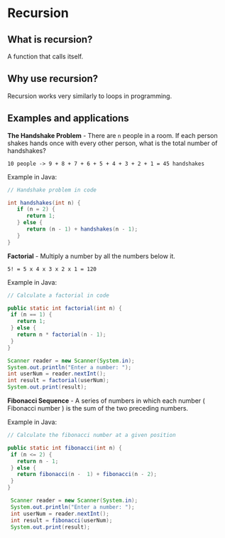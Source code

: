 # Recursion

## What is recursion?

A function that calls itself.

## Why use recursion?

Recursion works very similarly to loops in programming.

## Examples and applications

**The Handshake Problem** - There are `n` people in a room. If each person shakes hands once with every other person, what is the total number of handshakes?

`10 people -> 9 + 8 + 7 + 6 + 5 + 4 + 3 + 2 + 1 = 45 handshakes`

Example in Java:

```java
// Handshake problem in code

int handshakes(int n) {
   if (n = 2) {
      return 1;
   } else {
      return (n - 1) + handshakes(n - 1);
   }
}
```
**Factorial** - Multiply a number by all the numbers below it.

`5! = 5 x 4 x 3 x 2 x 1 = 120`

Example in Java:

```java
// Calculate a factorial in code

public static int factorial(int n) {
 if (n == 1) {
   return 1;
 } else {
   return n * factorial(n - 1);
 }
}

Scanner reader = new Scanner(System.in);
System.out.println("Enter a number: ");
int userNum = reader.nextInt();
int result = factorial(userNum);
System.out.print(result);
```

**Fibonacci Sequence** - A series of numbers in which each number ( Fibonacci number ) is the sum of the two preceding numbers.

Example in Java:

```java
// Calculate the fibonacci number at a given position

public static int fibonacci(int n) {
 if (n <= 2) {
   return n - 1;
 } else {
   return fibonacci(n -  1) + fibonacci(n - 2);
 }
}

 Scanner reader = new Scanner(System.in);
 System.out.println("Enter a number: ");
 int userNum = reader.nextInt();
 int result = fibonacci(userNum);
 System.out.print(result);
```

